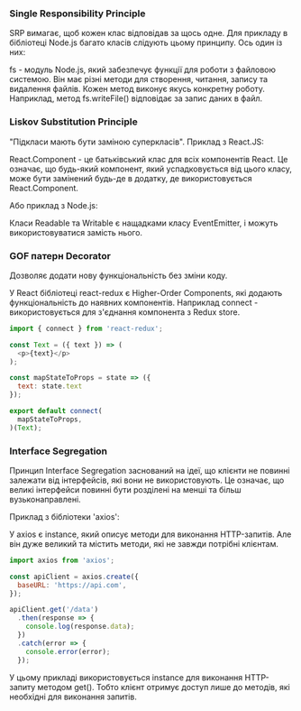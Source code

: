 ### Single Responsibility Principle
SRP вимагає, щоб кожен клас відповідав за щось одне. Для прикладу в бібліотеці Node.js багато класів слідують цьому принципу. Ось один із них:

fs - модуль Node.js, який забезпечує функції для роботи з файловою системою. Він має різні методи для створення, читання, запису та видалення файлів. Кожен метод виконує якусь конкретну роботу. Наприклад, метод fs.writeFile() відповідає за запис даних в файл.

### Liskov Substitution Principle
"Підкласи мають бути заміною суперкласів". Приклад з React.JS:

React.Component - це батьківський клас для всіх компонентів React. Це означає, що будь-який компонент, який успадковується від цього класу, може бути замінений будь-де в додатку, де використовується React.Component.

Або приклад з Node.js:

Класи Readable та Writable є нащадками класу EventEmitter, і можуть використовуватися замість нього.

### GOF патерн Decorator

Дозволяє додати нову функціональність без зміни коду.

У React бібліотеці react-redux є Higher-Order Components, які додають функціональність до наявних компонентів. Наприклад connect - використовується для з'єднання компонента з Redux store.

```javascript
import { connect } from 'react-redux';

const Text = ({ text }) => (
  <p>{text}</p>
);

const mapStateToProps = state => ({
  text: state.text
});

export default connect(
  mapStateToProps,
)(Text);

```

### Interface Segregation

Принцип Interface Segregation заснований на ідеї, що клієнти не повинні залежати від інтерфейсів, які вони не використовують. Це означає, що великі інтерфейси повинні бути розділені на менші та більш вузьконаправлені.

Приклад з бібліотеки 'axios':

У axios є instance, який описує методи для виконання HTTP-запитів. Але він дуже великий та містить методи, які не завжди потрібні клієнтам. 

```javascript
import axios from 'axios';

const apiClient = axios.create({
  baseURL: 'https://api.com',
});

apiClient.get('/data')
  .then(response => {
    console.log(response.data);
  })
  .catch(error => {
    console.error(error);
  });
```

У цьому прикладі використовується instance для виконання HTTP-запиту методом get(). Тобто клієнт отримує доступ лише до методів, які необхідні для виконання запитів.